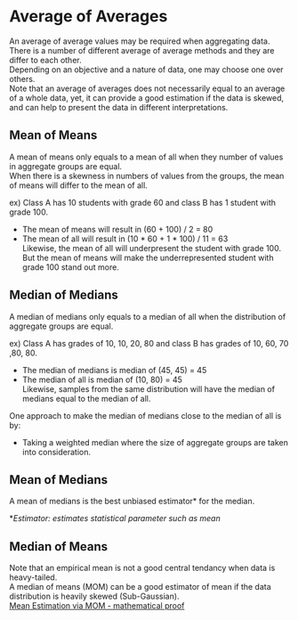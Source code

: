 # Average of Averages
An average of average values may be required when aggregating data. There is a number of different average of average methods and they are differ to each other.<br>
Depending on an objective and a nature of data, one may choose one over others. <br>
Note that an average of averages does not necessarily equal to an average of a whole data, yet, it can provide a good estimation if the data is skewed, and
can help to present the data in different interpretations. 

## Mean of Means
A mean of means only equals to a mean of all when they number of values in aggregate groups are equal. <br>
When there is a skewness in numbers of values from the groups, the mean of means will differ to the mean of all.

ex) Class A has 10 students with grade 60 and class B has 1 student with grade 100.
- The mean of means will result in (60 + 100) / 2 = 80 <br>
- The mean of all will result in (10 * 60 + 1 * 100) / 11 = 63 <br>
Likewise, the mean of all will underpresent the student with grade 100. But the mean of means will make the underrepresented student with grade 100 stand out more.

## Median of Medians
A median of medians only equals to a median of all when the distribution of aggregate groups are equal. 

ex) Class A has grades of 10, 10, 20, 80 and class B has grades of 10, 60, 70 ,80, 80.
- The median of medians is median of (45, 45) = 45 <br>
- The median of all is median of (10, 80) = 45 <br>
Likewise, samples from the same distribution will have the median of medians equal to the median of all. 

One approach to make the median of medians close to the median of all is by:
- Taking a weighted median where the size of aggregate groups are taken into consideration. 

## Mean of Medians
A mean of medians is the best unbiased estimator* for the median.

*<i>Estimator: estimates statistical parameter such as mean</i>

## Median of Means
Note that an empirical mean is not a good central tendancy when data is heavy-tailed. <br>
A median of means (MOM) can be a good estimator of mean if the data distribution is heavily skewed (Sub-Gaussian). <br>
[Mean Estimation via MOM - mathematical proof](http://www.ub.edu/focm2017/slides/Lugosi.pdf)
